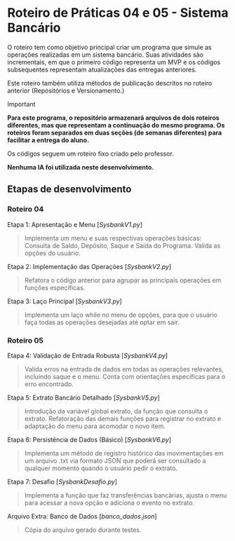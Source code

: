 # Roteiro de Práticas 04 e 05 - Sistema Bancário

O roteiro tem como objetivo principal criar um programa que simule as operações realizadas em um sistema bancário.
Suas atividades são incrementais, em que o primeiro código representa um MVP e os códigos subsequentes representam atualizações das entregas anteriores.

Este roteiro também utiliza métodos de publicação descritos no roteiro anterior (Repositórios e Versionamento.)

> [!important]
> **Para este programa, o repositório armazenará arquivos de dois roteiros diferentes, mas que representam a continuação do mesmo programa. Os roteiros foram separados em duas seções (de semanas diferentes) para facilitar a entrega do aluno.**

Os códigos seguem um roteiro fixo criado pelo professor.

**Nenhuma IA foi utilizada neste desenvolvimento.**
## Etapas de desenvolvimento

### Roteiro 04

Etapa 1: Apresentação e Menu [*SysbankV1.py*]

  > Implementa um menu e suas respectivas operações básicas: Consulta de Saldo, Depósito, Saque e Saída do Programa. Valida as opções do usuário.

Etapa 2: Implementação das Operações [*SysbankV2.py*]

  > Refatora o código anterior para agrupar as principais operações em funções específicas.

Etapa 3: Laço Principal [*SysbankV3.py*]

  > Implementa um laço while no menu de opções, para que o usuário faça todas as operações desejadas até optar em sair.
### Roteiro 05

Etapa 4: Validação de Entrada Robusta [*SysbankV4.py*]

> Valida erros na entrada de dados em todas as operações relevantes, incluindo saque e o menu. Conta com orientações específicas para o erro encontrado.

Etapa 5: Extrato Bancário Detalhado [*SysbankV5.py*]

> Introdução da variável global extrato, da função que consulta o extrato. Refatoração das demais funções para registrar no extrato e adaptação do menu para acomodar o novo item.

Etapa 6: Persistência de Dados (Básico) [*SysbankV6.py*]

> Implementa um método de registro histórico das movimentações em um arquivo .txt via formato JSON que poderá ser consultado a qualquer momento quando o usuário pedir o extrato.

Etapa 7: Desafio [*SysbankDesafio.py*]

> Implementa a função que faz transferências bancárias, ajusta o menu para acessar a nova opção e adiciona o evento no extrato.

Arquivo Extra: Banco de Dados [*banco_dados.json*]
> Cópia do arquivo gerado durante testes.
